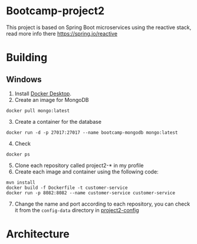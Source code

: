 Bootcamp-project2
======================
This project is based on Spring Boot microservices using the reactive stack, read more info there https://spring.io/reactive
# Building
## Windows
1. Install [Docker Desktop](https://www.docker.com/products/docker-desktop).
2. Create an image for MongoDB
```
docker pull mongo:latest
```
3. Create a container for the database
```
docker run -d -p 27017:27017 --name bootcamp-mongodb mongo:latest
```
4. Check
```
docker ps
```
5. Clone each repository called project2-* in my profile
6. Create each image and container using the following code:
```
mvn install
docker build -f Dockerfile -t customer-service
docker run -p 8082:8082 --name customer-service customer-service
```
7. Change the name and port according to each repository, you can check it from the `config-data` directory in [project2-config](https://github.com/dmendozy/project2-config)

# Architecture



